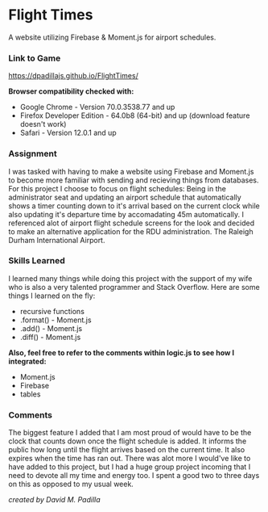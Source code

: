 # Flight Times

A website utilizing Firebase & Moment.js for airport schedules.

### Link to Game

https://dpadillajs.github.io/FlightTimes/

**Browser compatibility checked with:**

- Google Chrome - Version 70.0.3538.77 and up
- Firefox Developer Edition - 64.0b8 (64-bit) and up (download feature doesn't work)
- Safari - Version 12.0.1 and up

### Assignment

I was tasked with having to make a website using Firebase and Moment.js to become more
familiar with sending and recieving things from databases. For this project I choose to
focus on flight schedules: Being in the administrator seat and updating an airport schedule
that automatically shows a timer counting down to it's arrival based on the current clock
while also updating it's departure time by accomadating 45m automatically. I referenced
alot of airport flight schedule screens for the look and decided to make an alternative
application for the RDU administration. The Raleigh Durham International Airport.

### Skills Learned

I learned many things while doing this project with the support of my wife
who is also a very talented programmer and Stack Overflow. Here are some things
I learned on the fly:

- recursive functions
- .format() - Moment.js
- .add() - Moment.js
- .diff() - Moment.js

**Also, feel free to refer to the comments within logic.js to see how I integrated:**

- Moment.js
- Firebase
- tables

### Comments

The biggest feature I added that I am most proud of would have to be the clock that counts
down once the flight schedule is added. It informs the public how long until the flight arrives
based on the current time. It also expires when the time has ran out. There was alot more I
would've like to have added to this project, but I had a huge group project incoming that I need
to devote all my time and energy too. I spent a good two to three days on this as opposed to my usual
week.

_created by David M. Padilla_
